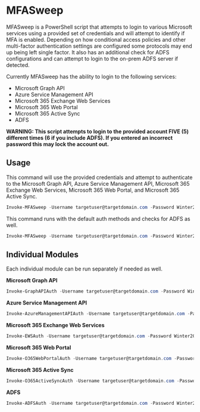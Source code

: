 # MFASweep
MFASweep is a PowerShell script that attempts to login to various Microsoft services using a provided set of credentials and will attempt to identify if MFA is enabled. Depending on how conditional access policies and other multi-factor authentication settings are configured some protocols may end up being left single factor.  It also has an additional check for ADFS configurations and can attempt to login to the on-prem ADFS server if detected.

Currently MFASweep has the ability to login to the following services:

* Microsoft Graph API
* Azure Service Management API
* Microsoft 365 Exchange Web Services
* Microsoft 365 Web Portal
* Microsoft 365 Active Sync
* ADFS

**WARNING: This script attempts to login to the provided account FIVE (5) different times (6 if you include ADFS). If you entered an incorrect password this may lock the account out.**

## Usage

This command will use the provided credentials and attempt to authenticate to the Microsoft Graph API, Azure Service Management API, Microsoft 365 Exchange Web Services, Microsoft 365 Web Portal, and Microsoft 365 Active Sync. 

```PowerShell
Invoke-MFASweep -Username targetuser@targetdomain.com -Password Winter2020 
```

This command runs with the default auth methods and checks for ADFS as well.

```PowerShell
Invoke-MFASweep -Username targetuser@targetdomain.com -Password Winter2020 -Recon -IncludeADFS
```

## Individual Modules

Each individual module can be run separately if needed as well.

**Microsoft Graph API**
```PowerShell
Invoke-GraphAPIAuth -Username targetuser@targetdomain.com -Password Winter2020 
```

**Azure Service Management API**
```PowerShell
Invoke-AzureManagementAPIAuth -Username targetuser@targetdomain.com -Password Winter2020 
```

**Microsoft 365 Exchange Web Services**
```PowerShell
Invoke-EWSAuth -Username targetuser@targetdomain.com -Password Winter2020 
```

**Microsoft 365 Web Portal**
```PowerShell
Invoke-O365WebPortalAuth -Username targetuser@targetdomain.com -Password Winter2020 
```

**Microsoft 365 Active Sync**
```PowerShell
Invoke-O365ActiveSyncAuth -Username targetuser@targetdomain.com -Password Winter2020 
```

**ADFS**
```PowerShell
Invoke-ADFSAuth -Username targetuser@targetdomain.com -Password Winter2020 
```
